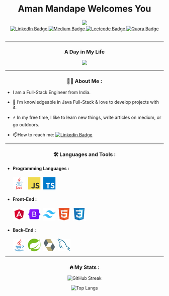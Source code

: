 <h1 align="center">Aman Mandape Welcomes You</h1>


<div id="header" align="center">
  <img src="https://media.tenor.com/aNVkfUVH1GsAAAAd/gif.gif" width="300"/>
</div>

<div id="badges" align="center">
  <a href="https://www.linkedin.com/in/amanvmandape/">
    <img src="https://img.shields.io/badge/LinkedIn-blue?style=for-the-badge&logo=linkedin&logoColor=white" alt="LinkedIn Badge"/>
  </a>
 <a href="https://medium.com/@amanvmandape">
    <img src="https://img.shields.io/badge/Medium-grey?style=for-the-badge&logo=Medium&logoColor=white" alt="Medium Badge"/>
  </a>
   <a href="https://leetcode.com/amanvmandape/">
    <img src="https://img.shields.io/badge/Leetcode-yellow?style=for-the-badge&logo=Leetcode&logoColor=white" alt="Leetcode Badge"/>
   </a>
  <a href="https://www.quora.com/profile/Aman-Mandape-3">
    <img src="https://img.shields.io/badge/Quora-red?style=for-the-badge&logo=quora&logoColor=white" alt="Quora Badge"/>
  </a>
</div>

<div id="badges" align="center">
  <img src="https://komarev.com/ghpvc/?username=amanvmandape&style=flat-square&color=blue" alt=""/>
</div>

---

<div align="center">

### A Day in My Life

  <img src="https://media.giphy.com/media/dWesBcTLavkZuG35MI/giphy.gif" width="800"/>
</div>

---

<div align="center">

  ### :man_technologist: About Me :

</div>

- I am a Full-Stack Engineer from India.

- :telescope: I’m knowledgeable in Java Full-Stack & love to develop projects with it.

- :zap: In my free time, I like to learn new things, write articles on medium, or go outdoors.

- :mailbox:How to reach me: [![Linkedin Badge](https://img.shields.io/badge/-amanvmandape-blue?style=flat&logo=Linkedin&logoColor=white)](https://www.linkedin.com/in/amanvmandape/)

---
<div align="center">
  
  ### :hammer_and_wrench: Languages and Tools :

</div>

- #### Programming Languages :

  <img src="https://github.com/devicons/devicon/blob/master/icons/java/java-original-wordmark.svg" title="Java" alt="Java" width="40" height="40"/>&nbsp;
  <img src="https://github.com/devicons/devicon/blob/master/icons/javascript/javascript-original.svg" title="JavaScript" alt="JavaScript" width="40" height="40"/>&nbsp;
  <img src="https://github.com/devicons/devicon/blob/master/icons/typescript/typescript-original.svg" title="TypeScript" alt="TypeScript" width="40" height="40"/>&nbsp;


- #### Front-End :
    <img src="https://github.com/devicons/devicon/blob/master/icons/angular/angular-original.svg" title="Angular" alt="Angular" width="40" height="40"/>&nbsp;
    <img src="https://github.com/devicons/devicon/blob/master/icons/bootstrap/bootstrap-original.svg" title="Bootstrap" alt="Bootstrap" width="40" height="40"/>&nbsp;
    <img src="https://github.com/devicons/devicon/blob/master/icons/tailwindcss/tailwindcss-original.svg" title="Tailwind" alt="Tailwind" width="40" height="40"/>&nbsp;
    <img src="https://github.com/devicons/devicon/blob/master/icons/html5/html5-original.svg" title="HTML5" alt="HTML" width="40" height="40"/>&nbsp;
    <img src="https://github.com/devicons/devicon/blob/master/icons/css3/css3-original.svg"  title="CSS3" alt="CSS" width="40" height="40"/>&nbsp;

- #### Back-End :
    <img src="https://github.com/devicons/devicon/blob/master/icons/java/java-original.svg" title="Java" alt="Java" width="40" height="40"/>&nbsp;
    <img src="https://github.com/devicons/devicon/blob/master/icons/spring/spring-original.svg"  title="Spring" alt="Spring" width="40" height="40"/>&nbsp;
    <img src="https://github.com/devicons/devicon/blob/master/icons/hibernate/hibernate-original.svg" title="Hibernate" alt="Hibernate" width="40" height="40"/>&nbsp;
    <img src="https://github.com/devicons/devicon/blob/master/icons/mysql/mysql-original.svg" title="MySQL" alt="MySQL" width="40" height="40"/>&nbsp;

---

<div align="center">
  
### :fire: My Stats :

</div>

<div align="center">
  
![GitHub Streak](http://github-readme-streak-stats.herokuapp.com?user=amanvmandape&theme=dark&card_width=500)

![Top Langs](https://github-readme-stats.vercel.app/api/top-langs/?username=amanvmandape&layout=compact&theme=vision-friendly-dark)
</div>
